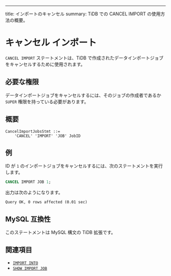 ---
title: インポートのキャンセル
summary: TiDB での CANCEL IMPORT の使用方法の概要。

# キャンセル インポート

`CANCEL IMPORT` ステートメントは、TiDB で作成されたデータインポートジョブをキャンセルするために使用されます。

<!-- TiDB Cloud へのサポートノート：

この TiDB ステートメントは TiDB Cloud には適用されません。

-->

## 必要な権限

データインポートジョブをキャンセルするには、そのジョブの作成者であるか `SUPER` 権限を持っている必要があります。

## 概要

```ebnf+diagram
CancelImportJobsStmt ::=
    'CANCEL' 'IMPORT' 'JOB' JobID
```

## 例

ID が `1` のインポートジョブをキャンセルするには、次のステートメントを実行します。

```sql
CANCEL IMPORT JOB 1;
```

出力は次のようになります。

```
Query OK, 0 rows affected (0.01 sec)
```

## MySQL 互換性

このステートメントは MySQL 構文の TiDB 拡張です。

## 関連項目

* [`IMPORT INTO`](/sql-statements/sql-statement-import-into.md)
* [`SHOW IMPORT JOB`](/sql-statements/sql-statement-show-import-job.md)